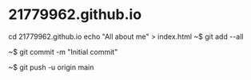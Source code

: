 # 21779962.github.io
cd 21779962.github.io
echo "All about me" > index.html
~$ git add --all

~$ git commit -m "Initial commit"

~$ git push -u origin main
